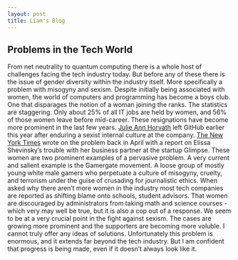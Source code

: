 ```yaml
---
layout: post
title: Liam's Blog
---
```

## Problems in the Tech World
From net neutrality to quantum computing there is a whole host of challenges facing the tech industry today. But before any of these there is the issue of gender diversity within the industry itself. More specifically a problem with misogyny and sexism.
Despite initially being associated with women, the world of computers and programming has become a boys club. One that disparages the notion of a woman joining the ranks.
The statistics are staggering. Only about 25% of all IT jobs are held by women, and 56% of those women leave before mid-career. These resignations have become more prominent in the last few years. [Julie Ann Horvath](http://techcrunch.com/2014/03/15/julie-ann-horvath-describes-sexism-and-intimidation-behind-her-github-exit/) left GitHub earlier this year after enduring a sexist internal culture at the company. [The New York Times](http://www.nytimes.com/2014/04/06/technology/technologys-man-problem.html?_r=0) wrote on the problem back in April with a report on Elissa Shevinsky’s trouble with her business partner at the startup Glimpse.
These women are two prominent examples of a pervasive problem. A very current and salient example is the Gamergate movement. A loose group of mostly young white male gamers who perpetuate a culture of misogyny, cruelty, and terrorism under the guise of crusading for journalistic ethics.
When asked why there aren’t more women in the industry most tech companies are reported as shifting blame onto schools, student advisors. That women are discouraged by administrators from taking math and science courses - which very may well be true, but it is also a cop out of a response.
We seem to be at a very crucial point in the fight against sexism. The cases are growing more prominent and the supporters are becoming more voluble.
I cannot truly offer any ideas of solutions. Unfortunately this problem is enormous, and it extends far beyond the tech industry. But I am confident that progress is being made, even if it doesn’t always look like it.